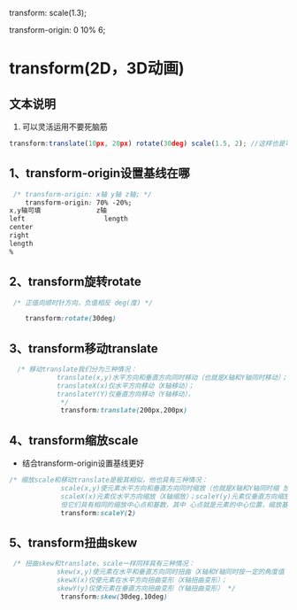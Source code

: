  transform: scale(1.3);

 transform-origin: 0 10% 6;

# transform(2D，3D动画)

## 文本说明

1. 可以灵活运用不要死脑筋

```js
transform:translate(10px, 20px) rotate(30deg) scale(1.5, 2); //这样也是可以的
```



## 1、transform-origin设置基线在哪

```css
 /* transform-origin: x轴 y轴 z轴; */
    transform-origin: 70% -20%;
x,y轴可填				z轴
left					length
center
right
length
%
```





## 2、transform旋转rotate

```css
 /* 正值向顺时针方向，负值相反 deg(度) */

	transform:rotate(30deg)
```



## 3、transform移动translate

```css
  /* 移动translate我们分为三种情况：
            translate(x,y)水平方向和垂直方向同时移动（也就是X轴和Y轴同时移动）；
            translateX(x)仅水平方向移动（X轴移动）；
            translateY(Y)仅垂直方向移动（Y轴移动），
             */
             transform:translate(200px,200px)
```



## 4、transform缩放scale

+ 结合transform-origin设置基线更好

```css
/* 缩放scale和移动translate是极其相似，他也具有三种情况：
             scale(x,y)使元素水平方向和垂直方向同时缩放（也就是X轴和Y轴同时缩 放）；
             scaleX(x)元素仅水平方向缩放（X轴缩放）；scaleY(y)元素仅垂直方向缩放（Y轴缩放），
             但它们具有相同的缩放中心点和基数，其中 心点就是元素的中心位置，缩放基数为1，如果其值大于1元素就放大，反之其值小于1，元素缩小。 */
             transform:scaleY(2)

```



## 5、transform扭曲skew

```css
 /* 扭曲skew和translate、scale一样同样具有三种情况：
            skew(x,y)使元素在水平和垂直方向同时扭曲（X轴和Y轴同时按一定的角度值 进行扭曲变形）；
            skewX(x)仅使元素在水平方向扭曲变形（X轴扭曲变形）；
            skewY(y)仅使元素在垂直方向扭曲变形（Y轴扭曲变形） */
             transform:skew(30deg,10deg)
```

